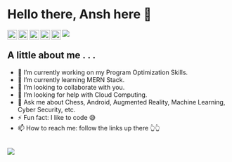 # Hello there, Ansh here 👋

<a href="https://www.linkedin.com/in/ansh-gaikwad-13814219a/">
  <img align="left" alt="Ansh's LinkedIn" width="22px" src="https://cdn.jsdelivr.net/npm/simple-icons@v3/icons/linkedin.svg" />
</a>
<a href="https://github.com/AnshGaikwad">
  <img align="left" alt="Ansh's Github" width="22px" src="https://cdn.jsdelivr.net/npm/simple-icons@v3/icons/github.svg" />
</a>
<a href="https://twitter.com/AnshGaikwad">
  <img align="left" alt="Ansh's Twitter" width="22px" src="https://cdn.jsdelivr.net/npm/simple-icons@v3/icons/twitter.svg" />
</a>
<a href="https://www.instagram.com/ansh_gaikwad_/">
  <img align="left" alt="Ansh's Instagram" width="22px" src="https://cdn.jsdelivr.net/npm/simple-icons@v3/icons/instagram.svg" />
</a>

<a href="https://medium.com/@anshyg2002/">
  <img align="left" alt="Ansh's Medium" width="22px" src="https://cdn.jsdelivr.net/npm/simple-icons@v3/icons/medium.svg" />
</a>

![](https://komarev.com/ghpvc/?username=AnshGaikwad&style=flat-square)

## A little about me . . .

- 🔭 I’m currently working on my Program Optimization Skills.
- 🌱 I’m currently learning MERN Stack.
- 👯 I’m looking to collaborate with you.
- 🤔 I’m looking for help with Cloud Computing.
- 💬 Ask me about Chess, Android, Augmented Reality, Machine Learning, Cyber Security, etc.
- ⚡ Fun fact: I like to code 😅
- 📫 How to reach me: follow the links up there 👆👆

</br>

<a href="https://github.com/AnshGaikwad">
 <img align="center" src="https://github-readme-stats.vercel.app/api?username=AnshGaikwad&count_private=true&show_icons=true alt="Ansh's GitHub Stats"/>
</a>

